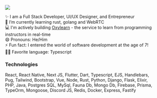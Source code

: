<img src="https://github.com/fullstackslayer/fullstackslayer/blob/main/Profile%20Banner%20GH.png?raw=true" />

✨ I am a Full Stack Developer, UI/UX Designer, and Entrepreneur
<br>
🌱 I’m currently learning rust, golang and WebRTC
<br>
💻 I'm actively building <a href="https://oxylearn.live">Oxylearn</a> - the service to learn from programming instructors in real-time
<br>
😄 Pronouns: He/Him
<br>
⚡ Fun fact: I entered the world of software development at the age of 7!
<br>
👨‍🔧 Favorite language: Typescript
<br>


### Technologies
React, React Native, Next JS, Flutter, Dart, Typescript, EJS, Handlebars, Pug, Tailwind, Bootstrap, Vue, Node, Rust, Python, Django, Flask, Elixir, PHP, Java, Postgres SQL, MySql, Fauna Db, Mongo Db, Firebase, Prisma, TypeOrm, Mongoose, Discord JS, Redis, Docker, Express, Fastify


